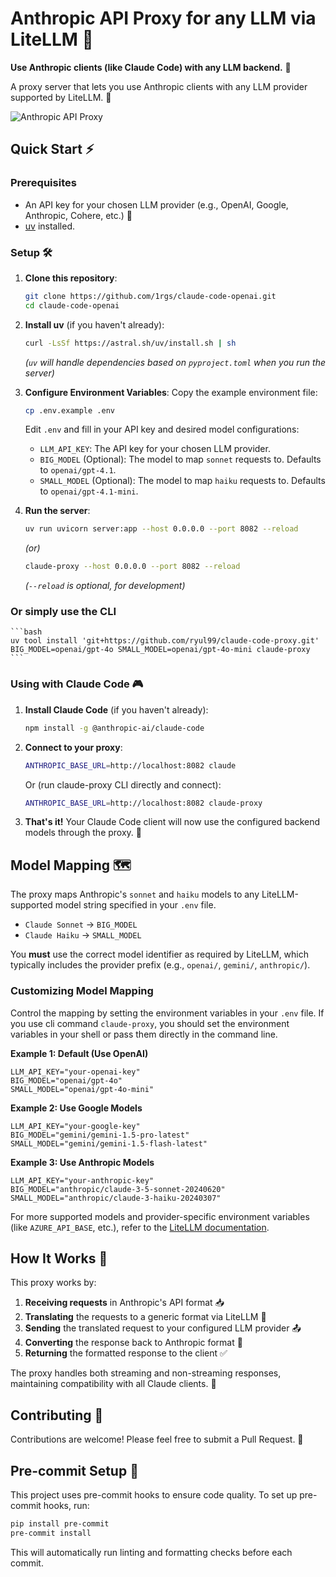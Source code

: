 # Anthropic API Proxy for any LLM via LiteLLM 🔄

**Use Anthropic clients (like Claude Code) with any LLM backend.** 🤝

A proxy server that lets you use Anthropic clients with any LLM provider supported by LiteLLM. 🌉

![Anthropic API Proxy](pic.png)

## Quick Start ⚡

### Prerequisites

- An API key for your chosen LLM provider (e.g., OpenAI, Google, Anthropic, Cohere, etc.) 🔑
- [uv](https://github.com/astral-sh/uv) installed.

### Setup 🛠️

1.  **Clone this repository**:
    ```bash
    git clone https://github.com/1rgs/claude-code-openai.git
    cd claude-code-openai
    ```

2.  **Install uv** (if you haven't already):
    ```bash
    curl -LsSf https://astral.sh/uv/install.sh | sh
    ```
    *(`uv` will handle dependencies based on `pyproject.toml` when you run the server)*

3.  **Configure Environment Variables**:
    Copy the example environment file:
    ```bash
    cp .env.example .env
    ```
    Edit `.env` and fill in your API key and desired model configurations:

    *   `LLM_API_KEY`: The API key for your chosen LLM provider.
    *   `BIG_MODEL` (Optional): The model to map `sonnet` requests to. Defaults to `openai/gpt-4.1`.
    *   `SMALL_MODEL` (Optional): The model to map `haiku` requests to. Defaults to `openai/gpt-4.1-mini`.

4.  **Run the server**:
    ```bash
    uv run uvicorn server:app --host 0.0.0.0 --port 8082 --reload
    ```
    *(or)*
    ```bash
    claude-proxy --host 0.0.0.0 --port 8082 --reload
    ```
    *(`--reload` is optional, for development)*

### Or simply use the CLI
    ```bash
    uv tool install 'git+https://github.com/ryul99/claude-code-proxy.git'
    BIG_MODEL=openai/gpt-4o SMALL_MODEL=openai/gpt-4o-mini claude-proxy
    ```

### Using with Claude Code 🎮

1.  **Install Claude Code** (if you haven't already):
    ```bash
    npm install -g @anthropic-ai/claude-code
    ```

2.  **Connect to your proxy**:
    ```bash
    ANTHROPIC_BASE_URL=http://localhost:8082 claude
    ```

    Or (run claude-proxy CLI directly and connect):
    ```bash
    ANTHROPIC_BASE_URL=http://localhost:8082 claude-proxy
    ```

3.  **That's it!** Your Claude Code client will now use the configured backend models through the proxy. 🎯

## Model Mapping 🗺️

The proxy maps Anthropic's `sonnet` and `haiku` models to any LiteLLM-supported model string specified in your `.env` file.

- `Claude Sonnet` -> `BIG_MODEL`
- `Claude Haiku`  -> `SMALL_MODEL`

You **must** use the correct model identifier as required by LiteLLM, which typically includes the provider prefix (e.g., `openai/`, `gemini/`, `anthropic/`).

### Customizing Model Mapping

Control the mapping by setting the environment variables in your `.env` file.
If you use cli command `claude-proxy`, you should set the environment variables in your shell or pass them directly in the command line.

**Example 1: Default (Use OpenAI)**
```dotenv
LLM_API_KEY="your-openai-key"
BIG_MODEL="openai/gpt-4o"
SMALL_MODEL="openai/gpt-4o-mini"
```

**Example 2: Use Google Models**
```dotenv
LLM_API_KEY="your-google-key"
BIG_MODEL="gemini/gemini-1.5-pro-latest"
SMALL_MODEL="gemini/gemini-1.5-flash-latest"
```

**Example 3: Use Anthropic Models**
```dotenv
LLM_API_KEY="your-anthropic-key"
BIG_MODEL="anthropic/claude-3-5-sonnet-20240620"
SMALL_MODEL="anthropic/claude-3-haiku-20240307"
```

For more supported models and provider-specific environment variables (like `AZURE_API_BASE`, etc.), refer to the [LiteLLM documentation](https://docs.litellm.ai/).

## How It Works 🧩

This proxy works by:

1.  **Receiving requests** in Anthropic's API format 📥
2.  **Translating** the requests to a generic format via LiteLLM 🔄
3.  **Sending** the translated request to your configured LLM provider 📤
4.  **Converting** the response back to Anthropic format 🔄
5.  **Returning** the formatted response to the client ✅

The proxy handles both streaming and non-streaming responses, maintaining compatibility with all Claude clients. 🌊

## Contributing 🤝

Contributions are welcome! Please feel free to submit a Pull Request. 🎁

## Pre-commit Setup 🔧

This project uses pre-commit hooks to ensure code quality. To set up pre-commit hooks, run:

```bash
pip install pre-commit
pre-commit install
```

This will automatically run linting and formatting checks before each commit.
